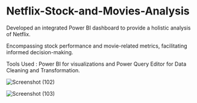 # Netflix-Stock-and-Movies-Analysis

Developed an integrated Power BI dashboard to provide a
holistic analysis of Netflix.

Encompassing stock performance and movie-related metrics,
facilitating informed decision-making.

Tools Used : Power BI for visualizations and Power Query Editor
for Data Cleaning and Transformation.

![Screenshot (102)](https://github.com/surajsoni22/Netflix-Stock-and-Movies-Analysis/assets/155123692/af2c3e5c-3830-462e-b440-279abcb55275)

![Screenshot (103)](https://github.com/surajsoni22/Netflix-Stock-and-Movies-Analysis/assets/155123692/2e559aba-d984-47c8-971a-180f542efaea)


